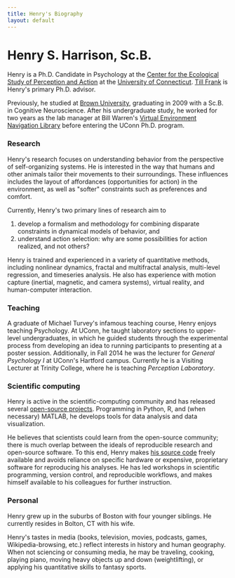 ```yaml
---
title: Henry's Biography
layout: default
---
```


# Henry S. Harrison, Sc.B.

Henry is a Ph.D. Candidate in Psychology at the [Center for the Ecological Study of Perception and Action](http://ione.psy.uconn.edu/) at the [University of Connecticut](http://www.psychology.uconn.edu/).
[Till Frank](http://homepages.uconn.edu/~tif07001/index.html) is Henry's primary Ph.D. advisor.

Previously, he studied at [Brown University](http://www.brown.edu/Departments/CLPS/), graduating in 2009 with a Sc.B. in Cognitive Neuroscience.
After his undergraduate study, he worked for two years as the lab manager at Bill Warren's [Virtual Environment Navigation Library](http://www.cog.brown.edu/research/ven_lab/) before entering the UConn Ph.D. program.

### Research
Henry's research focuses on understanding behavior from the perspective of self-organizing systems.
He is interested in the way that humans and other animals tailor their movements to their surroundings.
These influences includes the layout of affordances (opportunities for action) in the environment, as well as "softer" constraints such as preferences and comfort.

Currently, Henry's two primary lines of research aim to

1. develop a formalism and methodology for combining disparate constraints in dynamical models of behavior, and
2. understand action selection: why are some possibilities for action realized, and not others?

Henry is trained and experienced in a variety of quantitative methods, including nonlinear dynamics, fractal and multifractal analysis, multi-level regression, and timeseries analysis.
He also has experience with motion capture (inertial, magnetic, and camera systems), virtual reality, and human-computer interaction.

### Teaching
A graduate of Michael Turvey's infamous teaching course, Henry enjoys teaching Psychology.
At UConn, he taught laboratory sections to upper-level undergraduates, in which he guided students through the experimental process from developing an idea to running participants to presenting at a poster session.
Additionally, in Fall 2014 he was the lecturer for *General Psychology I* at UConn's Hartford campus.
Currently he is a Visiting Lecturer at Trinity College, where he is teaching *Perception Laboratory*.

### Scientific computing
Henry is active in the scientific-computing community and has released several [open-source projects](open-source).
Programming in Python, R, and (when necessary) MATLAB, he develops tools for data analysis and data visualization.

He believes that scientists could learn from the open-source community; there is much overlap between the ideals of reproducible research and open-source software.
To this end, Henry makes [his source code](https://github.com/hsharrison) freely available and avoids reliance on specific hardware or expensive, proprietary software for reproducing his analyses.
He has led workshops in scientific programming, version control, and reproducible workflows, and makes himself available to his colleagues for further instruction.

### Personal
Henry grew up in the suburbs of Boston with four younger siblings.
He currently resides in Bolton, CT with his wife.

Henry's tastes in media (books, television, movies, podcasts, games, Wikipedia-browsing, etc.) reflect interests in history and human geography.
When not sciencing or consuming media, he may be traveling, cooking, playing piano, moving heavy objects up and down (weightlifting), or applying his quantitative skills to fantasy sports.
